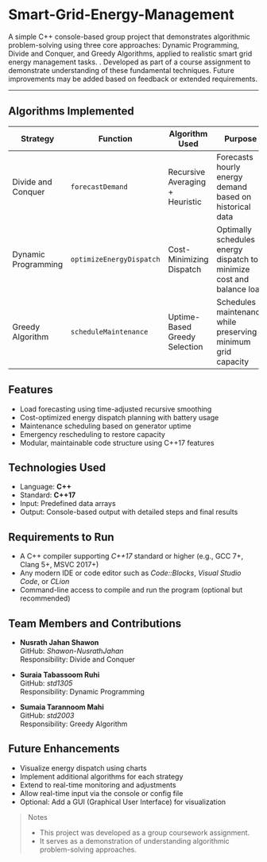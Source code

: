 # Smart-Grid-Energy-Management
A simple C++ console-based group project that demonstrates algorithmic problem-solving using three core approaches: Dynamic Programming, Divide and Conquer, and Greedy Algorithms, applied to realistic smart grid energy management tasks.
. Developed as part of a course assignment to demonstrate understanding of these fundamental techniques. Future improvements may be added based on feedback or extended requirements.

---

## Algorithms Implemented

| Strategy              | Function              | Algorithm Used                      | Purpose                                                                 |
|-----------------------|-----------------------|--------------------------------------|-------------------------------------------------------------------------|
| Divide and Conquer    | `forecastDemand`      | Recursive Averaging + Heuristic      | Forecasts hourly energy demand based on historical data                |
| Dynamic Programming   | `optimizeEnergyDispatch` | Cost-Minimizing Dispatch             | Optimally schedules energy dispatch to minimize cost and balance load  |
| Greedy Algorithm      | `scheduleMaintenance` | Uptime-Based Greedy Selection        | Schedules maintenance while preserving minimum grid capacity           |


## Features

- Load forecasting using time-adjusted recursive smoothing
- Cost-optimized energy dispatch planning with battery usage
- Maintenance scheduling based on generator uptime
- Emergency rescheduling to restore capacity
- Modular, maintainable code structure using C++17 features


## Technologies Used

- Language: **C++**
- Standard: **C++17**
- Input: Predefined data arrays
- Output: Console-based output with detailed steps and final results


## Requirements to Run

- A C++ compiler supporting *C++17* standard or higher (e.g., GCC 7+, Clang 5+, MSVC 2017+)
- Any modern IDE or code editor such as *Code::Blocks*, *Visual Studio Code*, or *CLion*
- Command-line access to compile and run the program (optional but recommended)



## Team Members and Contributions

- **Nusrath Jahan Shawon**  
  GitHub: *Shawon-NusrathJahan*  
  Responsibility: Divide and Conquer

- **Suraia Tabassoom Ruhi**  
  GitHub: *std1305*  
  Responsibility: Dynamic Programming

- **Sumaia Tarannoom Mahi**  
  GitHub: *std2003*  
  Responsibility: Greedy Algorithm
  

## Future Enhancements

* Visualize energy dispatch using charts
* Implement additional algorithms for each strategy
* Extend to real-time monitoring and adjustments
* Allow real-time input via the console or config file
* Optional: Add a GUI (Graphical User Interface) for visualization


> Notes
>* This project was developed as a group coursework assignment.
>* It serves as a demonstration of understanding algorithmic problem-solving approaches.
